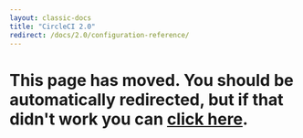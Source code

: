 ```yaml
---
layout: classic-docs
title: "CircleCI 2.0"
redirect: /docs/2.0/configuration-reference/
---
```


<h1>This page has moved. You should be automatically redirected, but if that didn't work you can <a href="/docs/2.0/configuration-reference/">click here</a>.</h1> 
